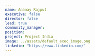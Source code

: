 ```yaml
---
name: Ananay Rajput
executive: false
director: false
lead: true
community_manager:   
position:  
project: Project India
image: ../assets/default_exec_image.png
linkedin: "https://www.linkedin.com/"
---
```

